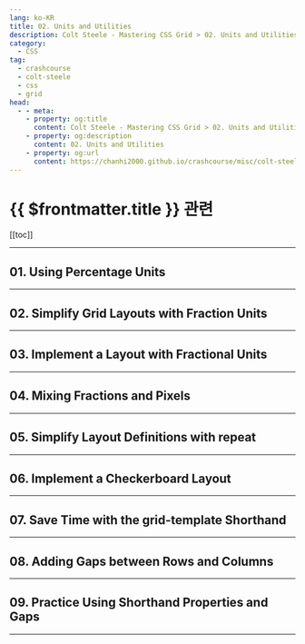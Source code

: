```yaml
---
lang: ko-KR
title: 02. Units and Utilities
description: Colt Steele - Mastering CSS Grid > 02. Units and Utilities
category:
  - CSS
tag: 
  - crashcourse
  - colt-steele
  - css
  - grid
head:
  - - meta:
    - property: og:title
      content: Colt Steele - Mastering CSS Grid > 02. Units and Utilities
    - property: og:description
      content: 02. Units and Utilities
    - property: og:url
      content: https://chanhi2000.github.io/crashcourse/misc/colt-steele-mastering-css-grid/02-units-and-utilities.html
---
```


# {{ $frontmatter.title }} 관련

[[toc]]

---

## 01. Using Percentage Units

---

## 02. Simplify Grid Layouts with Fraction Units

---

## 03. Implement a Layout with Fractional Units

---

## 04. Mixing Fractions and Pixels

---

## 05. Simplify Layout Definitions with repeat

---

## 06. Implement a Checkerboard Layout

---

## 07. Save Time with the grid-template Shorthand

---

## 08. Adding Gaps between Rows and Columns

---

## 09. Practice Using Shorthand Properties and Gaps

---


<TagLinks />